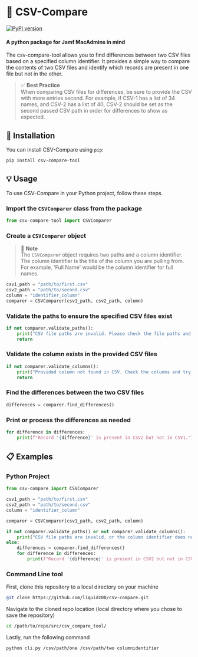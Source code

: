 # :mag_right: CSV-Compare
[![PyPI version](https://badge.fury.io/py/csv-compare-tool.svg)](https://badge.fury.io/py/csv-compare-tool)
#### A python package for Jamf MacAdmins in mind


The csv-compare-tool allows you to find differences between two CSV files based on a specified column identifier. It provides a simple way to compare the contents of two CSV files and identify which records are present in one file but not in the other. 

> :white_check_mark: **Best Practice** <br>
> When comparing CSV files for differences, be sure to provide the CSV with more entries second. For example, if CSV-1 has a list of 34 names, and CSV-2 has a list of 40, CSV-2 should be set as the second passed CSV path in order for differences to show as expected.

## :wrench: Installation

You can install CSV-Compare using `pip`:
```bash
pip install csv-compare-tool
```

## :bulb: Usage
To use CSV-Compare in your Python project, follow these steps.

### Import the `CSVComparer` class from the package
```python
from csv-compare-tool import CSVComparer
```

### Create a `CSVComparer` object
> :memo: **Note** <br>
> The `CSVComparer` object requires two paths and a column identifier. The column identifier is the title of the column you are pulling from. <br> For example, 'Full Name' would be the column identifier for full names.
```python
csv1_path = "path/to/first.csv"
csv2_path = "path/to/second.csv"
column = "identifier_column"
comparer = CSVComparer(csv1_path, csv2_path, column)
```

### Validate the paths to ensure the specified CSV files exist
```python
if not comparer.validate_paths():
    print("CSV file paths are invalid. Please check the file paths and try again.")
    return
```

### Validate the column exists in the provided CSV files
```python
if not comparer.validate_columns():
    print("Provided column not found in CSV. Check the columns and try again.")
    return
```

### Find the differences between the two CSV files
```python
differences = comparer.find_differences()
```

### Print or process the differences as needed
```python
for difference in differences:
    print(f"Record '{difference}' is present in CSV2 but not in CSV1.")
```

## :clipboard: Examples
### Python Project

```python
from csv-compare import CSVComparer

csv1_path = "path/to/first.csv"
csv2_path = "path/to/second.csv"
column = "identifier_column"

comparer = CSVComparer(csv1_path, csv2_path, column)

if not comparer.validate_paths() or not comparer.validate_columns():
    print("CSV file paths are invalid, or the column identifier does not exist. Check the file paths and columns and try again.")
else:
    differences = comparer.find_differences()
    for difference in differences:
        print(f"Record '{difference}' is present in CSV2 but not in CSV1.")
```

### Command Line tool
First, clone this repository to a local directory on your machine
```bash
git clone https://github.com/liquidz00/csv-compare.git
```
Navigate to the cloned repo location (local directory where you chose to save the repository)
```bash
cd /path/to/repo/src/csv_compare_tool/
```
Lastly, run the following command
```bash
python cli.py /csv/path/one /csv/path/two columnidentifier
```
